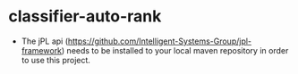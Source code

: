 # classifier-auto-rank

- The jPL api (https://github.com/Intelligent-Systems-Group/jpl-framework) needs to be installed to your local maven repository in order to use this project.